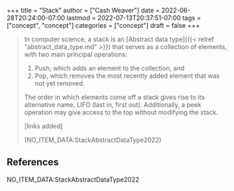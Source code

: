 +++
title = "Stack"
author = ["Cash Weaver"]
date = 2022-06-28T20:24:00-07:00
lastmod = 2022-07-13T20:37:51-07:00
tags = ["concept", "concept"]
categories = ["concept"]
draft = false
+++

> In computer science, a stack is an [Abstract data type]({{< relref "abstract_data_type.md" >}}) that serves as a collection of elements, with two main principal operations:
>
> 1.  Push, which adds an element to the collection, and
> 2.  Pop, which removes the most recently added element that was not yet removed.
>
> The order in which elements come off a stack gives rise to its alternative name, LIFO (last in, first out). Additionally, a peek operation may give access to the top without modifying the stack.
>
> [links added]
>
> (NO_ITEM_DATA:StackAbstractDataType2022)

## References

<style>.csl-entry{text-indent: -1.5em; margin-left: 1.5em;}</style><div class="csl-bib-body">
  <div class="csl-entry">NO_ITEM_DATA:StackAbstractDataType2022</div>
</div>
